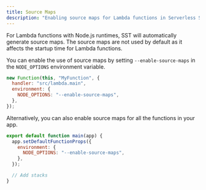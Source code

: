 ```yaml
---
title: Source Maps
description: "Enabling source maps for Lambda functions in Serverless Stack (SST)."
---
```


For Lambda functions with Node.js runtimes, SST will automatically generate source maps. The source maps are not used by default as it affects the startup time for Lambda functions.

You can enable the use of source maps by setting `--enable-source-maps` in the `NODE_OPTIONS` environment variable.

```js {4}
new Function(this, "MyFunction", {
  handler: "src/lambda.main",
  environment: {
    NODE_OPTIONS: "--enable-source-maps",
  },
});
```

Alternatively, you can also enable source maps for all the functions in your app.

```js title="stacks/index.js" {4}
export default function main(app) {
  app.setDefaultFunctionProps({
    environment: {
      NODE_OPTIONS: "--enable-source-maps",
    },
  });

  // Add stacks
}
```
